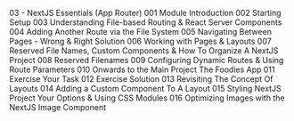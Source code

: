 03 - NextJS Essentials (App Router)
001 Module Introduction
002 Starting Setup
003 Understanding File-based Routing & React Server Components
004 Adding Another Route via the File System
005 Navigating Between Pages - Wrong & Right Solution
006 Working with Pages & Layouts
007 Reserved File Names, Custom Components & How To Organize A NextJS Project
008 Reserved Filenames
009 Configuring Dynamic Routes & Using Route Parameters
010 Onwards to the Main Project The Foodies App
011 Exercise Your Task
012 Exercise Solution
013 Revisiting The Concept Of Layouts
014 Adding a Custom Component To A Layout
015 Styling NextJS Project Your Options & Using CSS Modules
016 Optimizing Images with the NextJS Image Component